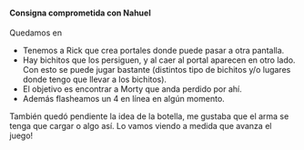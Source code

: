 #### Consigna comprometida con Nahuel ####
Quedamos en
- Tenemos a Rick que crea portales donde puede pasar a otra pantalla.
- Hay bichitos que los persiguen, y al caer al portal aparecen en otro lado. Con esto se puede jugar bastante (distintos tipo de bichitos y/o lugares donde tengo que llevar a los bichitos).
- El objetivo es encontrar a Morty que anda perdido por ahí.
- Además flasheamos un 4 en línea en algún momento.

También quedó pendiente la idea de la botella, me gustaba que el arma se tenga que cargar o algo así. Lo vamos viendo a medida que avanza el juego!

